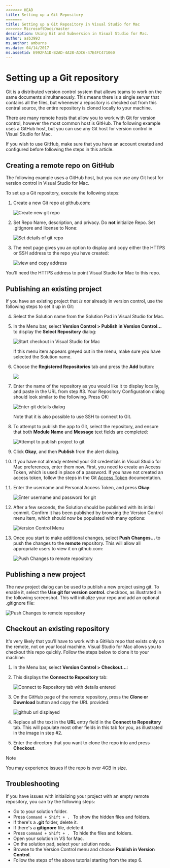 ```yaml
---
<<<<<<< HEAD
title: Setting up a Git Repository
=======
title: Setting up a Git Repository in Visual Studio for Mac
>>>>>>> MicrosoftDocs/master
description: Using Git and Subversion in Visual Studio for Mac.
author: asb3993
ms.author: amburns
ms.date: 04/14/2017
ms.assetid: E992FA1D-B2AD-4A28-ADC6-47E4FC471060
---
```


# Setting up a Git repository

Git is a distributed version control system that allows teams to work on the same documents simultaneously. This means there is a single server that contains all the files, but whenever a repository is checked out from this central source, the entire repository is cloned locally to your machine.

There are many remote hosts that allow you to work with Git for version control, however the most common host is GitHub. The following example uses a GitHub host, but you can use any Git host for version control in Visual Studio for Mac.

If you wish to use GitHub, make sure that you have an account created and configured before following the steps in this article. 

## Creating a remote repo on GitHub

The following example uses a GitHub host, but you can use any Git host for version control in Visual Studio for Mac.

To set up a Git repository, execute the following steps:

1. Create a new Git repo at github.com:

    ![Create new git repo](media/version-control-git1-sml.png)

2. Set Repo Name, description, and privacy. Do **not** initialize Repo. Set .gitignore and license to None:

    ![Set details of git repo](media/version-control-git2.png)

3. The next page gives you an option to display and copy either the HTTPS or SSH address to the repo you have created:

    ![view and copy address](media/version-control-git3.png)

  You'll need the HTTPS address to point Visual Studio for Mac to this repo.


## Publishing an existing project

If you have an existing project that _is not_ already in version control, use the following steps to set it up in Git:

4.  Select the Solution name from the Solution Pad in Visual Studio for Mac. 

5. In the Menu bar, select **Version Control > Publish in Version Control…** to display the **Select Repository** dialog:

    ![Start checkout in Visual Studio for Mac](media/version-control-git4-sml.png)

    If this menu item appears greyed out in the menu, make sure you have selected the Solution name.  

6. Choose the **Registered Repositories** tab and press the **Add** button:

    ![](media/version-control-git5.png)

7. Enter the name of the repository as you would like it to display locally, and paste in the URL from step #3. Your Repository Configuration dialog should look similar to the following. Press OK: 

    ![Enter git details dialog](media/version-control-git6.png)

    Note that it is also possible to use SSH to connect to Git.

8. To attempt to publish the app to Git, select the repository,  and ensure that both **Module Name** and **Message** text fields are completed:

    ![Attempt to publish project to git](media/version-control-git7.png)

9. Click **Okay**, and then **Publish** from the alert dialog.

10. If you have not already entered your Git credentials in Visual Studio for Mac preferences, enter them now. First, you need to create an Access Token, which is used in place of a password. If you have not created an access token, follow the steps in the Git [Access Token](https://help.github.com/articles/creating-an-access-token-for-command-line-use/) documentation.

11. Enter the username and Personal Access Token, and press **Okay**:

    ![Enter username and password for git](media/version-control-git9-sml.png)

12. After a few seconds, the Solution should be published with its initial commit. Confirm it has been published by browsing the Version Control menu item, which should now be populated with many options: 

    ![Version Control Menu](media/version-control-git10.png)

13. Once you start to make additional changes, select **Push Changes...** to push the changes to the **remote** repository. This will allow all appropriate users to view it on github.com: 

    ![Push Changes to remote repository](media/version-control-git11.png)

## Publishing a new project

The new project dialog can be used to publish a new project using git. To enable it, select the **Use git for version control.** checkbox, as illustrated in the following screenshot. This will initialize your repo and add an optional .gitignore file:

![Push Changes to remote repository](media/version-control-git12.png)

## Checkout an existing repository

It's very likely that you'll have to work with a GitHub repo that exists only on the remote, not on your local machine. Visual Studio for Mac allows you to checkout this repo quickly. Follow the steps below to clone it to your machine:

1. In the Menu bar, select **Version Control > Checkout…**:

2. This displays the **Connect to Repository** tab:

    ![Connect to Repository tab with details entered](media/version-control-git13.png)

3. On the GitHub page of the remote repository, press the **Clone or Download** button and copy the URL provided:

    ![github url displayed](media/version-control-git14.png)

4. Replace all the text in the **URL** entry field in the **Connect to Repository** tab. This will populate most other fields in this tab for you, as illustrated in the image in step #2.

5. Enter the directory that you want to clone the repo into and press **Checkout**.

> [!NOTE]
You may experience issues if the repo is over 4GB in size.

## Troubleshooting

If you have issues with initializing your project with an empty remote repository, you can try the following steps:

- Go to your solution folder.
- Press `Command + Shift + . ` To show the hidden files and folders.
- If there's a **.git** folder, delete it.
- If there's a **gitignore** file, delete it.
- Press `Command + Shift + . ` To hide the files and folders.
- Open your solution in VS for Mac.
- On the solution pad, select your solution node.
- Browse to the Version Control menu and choose **Publish in Version Control**.
- Follow the steps of the above tutorial starting from the step 6.